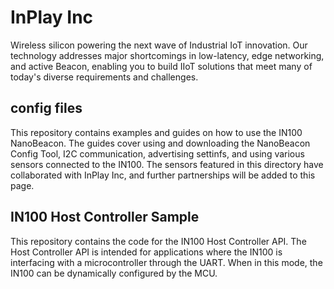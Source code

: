 # InPlay Inc

Wireless silicon powering the next wave of Industrial IoT innovation.
Our technology addresses major shortcomings in low-latency, edge networking, and active Beacon, enabling you to build IIoT solutions that meet many of today's diverse requirements and challenges.

## config files

This repository contains examples and guides on how to use the IN100 NanoBeacon. The guides cover using and downloading the NanoBeacon Config Tool, I2C communication, advertising settinfs, and using various sensors connected to the IN100. The sensors featured in this directory have collaborated with InPlay Inc, and further partnerships will be added to this page.

## IN100 Host Controller Sample

This repository contains the code for the IN100 Host Controller API. The Host Controller API is intended for applications where the IN100 is interfacing with a microcontroller through the UART. When in this mode, the IN100 can be dynamically configured by the MCU. 
